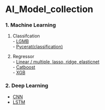 # AI_Model_collection



### 1. Machine Learning  

   1) Classifcation  
     - <A href="https://github.com/Parkjin96/AI_Model_collection/blob/main/Machine%20Learning/Classification/Lgbm_base.py">LGMB</A>  
     - <A href="https://github.com/Parkjin96/AI_Model_collection/blob/main/Machine%20Learning/Classification/Pycaret(Classification).py">Pycerat(classification)</A>  
    
   2) Regressor  
     - <A href="https://github.com/Parkjin96/AI_Model_collection/blob/main/Machine%20Learning/Regressor/Linear(multiple%2C%20lasso%2C%20ridge%2C%20elasticnet).py">Linear / multiple, lasso, ridge, elasticnet</A>  
     - <A href="https://github.com/Parkjin96/AI_Model_collection/blob/main/Machine%20Learning/Regressor/Catboost(regressor_base).py">Catboost</A>  
     - <A href="https://github.com/Parkjin96/AI_Model_collection/blob/main/Machine%20Learning/Regressor/XGB(Regressor_base).py">XGB</A>  


### 2. Deep Learning
 - <A href="https://github.com/Parkjin96/AI_Model_collection/blob/main/Deep%20Learning/CNN(Keras_base).py">CNN</A>
 - <A href="https://github.com/Parkjin96/AI_Model_collection/blob/main/Deep%20Learning/LSTM(keras_basic).py">LSTM</A>
